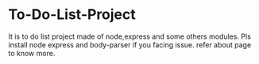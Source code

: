 # To-Do-List-Project
It is to do list project made of node,express and some others modules.
Pls install node express and body-parser if you facing issue.
refer about page to know more.
